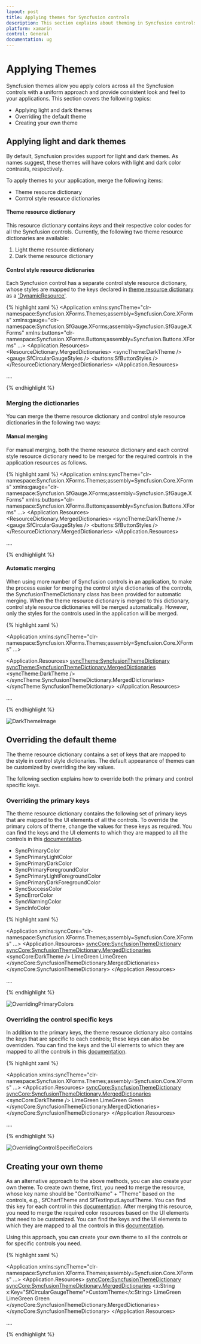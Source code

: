 ```yaml
---
layout: post
title: Applying themes for Syncfusion controls
description: This section explains about theming in Syncfusion controls and how to override the key values for further customization
platform: xamarin
control: General
documentation: ug
---
```


# Applying Themes

Syncfusion themes allow you apply colors across all the Syncfusion controls with a uniform approach and provide consistent look and feel to your applications. This section covers the following topics: 

* Applying light and dark themes
* Overriding the default theme
* Creating your own theme

## Applying light and dark themes

By default, Syncfusion provides support for light and dark themes. As names suggest, these themes will have colors with light and dark color contrasts, respectively.

To apply themes to your application, merge the following items:

* Theme resource dictionary
* Control style resource dictionaries

#### Theme resource dictionary

This resource dictionary contains *keys* and their respective color codes for all the Syncfusion controls. Currently, the following two theme resource dictionaries are available:

1. Light theme resource dictionary
2. Dark theme resource dictionary

#### Control style resource dictionaries

Each Syncfusion control has a separate control style resource dictionary, whose styles are mapped to the keys declared in [theme resource dictionary](https://help.syncfusion.com/xamarin/themes/themes#theme-resource-dictionary) as a ['DynamicResource'](https://docs.microsoft.com/en-us/xamarin/xamarin-forms/user-interface/styles/xaml/dynamic).

{% highlight xaml %}
<Application xmlns:syncTheme="clr-namespace:Syncfusion.XForms.Themes;assembly=Syncfusion.Core.XForms"
xmlns:gauge="clr-namespace:Syncfusion.SfGauge.XForms;assembly=Syncfusion.SfGauge.XForms" 
xmlns:buttons="clr-namespace:Syncfusion.XForms.Buttons;assembly=Syncfusion.Buttons.XForms"
             ...>
<Application.Resources>
        <ResourceDictionary>
            <ResourceDictionary.MergedDictionaries>
                <!-- Theme resource dictionary -->
                <syncTheme:DarkTheme />
                <!-- Control style resource dictionaries -->
                <gauge:SfCircularGaugeStyles />
                <buttons:SfButtonStyles />
            </ResourceDictionary.MergedDictionaries>
        </ResourceDictionary>
</Application.Resources>

....

</Application>

{% endhighlight %}

### Merging the dictionaries

You can merge the theme resource dictionary and control style resource dictionaries in the following two ways:

#### Manual merging

For manual merging, both the theme resource dictionary and each control style resource dictionary need to be merged for the required controls in the application resources as follows.

{% highlight xaml %}
<Application xmlns:syncTheme="clr-namespace:Syncfusion.XForms.Themes;assembly=Syncfusion.Core.XForms"
xmlns:gauge="clr-namespace:Syncfusion.SfGauge.XForms;assembly=Syncfusion.SfGauge.XForms" 
xmlns:buttons="clr-namespace:Syncfusion.XForms.Buttons;assembly=Syncfusion.Buttons.XForms"
             ...>
<Application.Resources>
        <ResourceDictionary>
            <ResourceDictionary.MergedDictionaries>
                <!-- Theme resource dictionary -->
                <syncTheme:DarkTheme />
                <!-- Control style resource dictionaries -->
                <gauge:SfCircularGaugeStyles />
                <buttons:SfButtonStyles />
            </ResourceDictionary.MergedDictionaries>
        </ResourceDictionary >
</Application.Resources>

....

</Application>

{% endhighlight %}

#### Automatic merging

When using more number of Syncfusion controls in an application, to make the process easier for merging the control style dictionaries of the controls, the SyncfusionThemeDictionary class has been provided for automatic merging. When the theme resource dictionary is merged to this dictionary, control style resource dictionaries will be merged automatically. However, only the styles for the controls used in the application will be merged.

{% highlight xaml %}

<Application xmlns:syncTheme="clr-namespace:Syncfusion.XForms.Themes;assembly=Syncfusion.Core.XForms"
             ...>

<Application.Resources>
    <syncTheme:SyncfusionThemeDictionary>
        <syncTheme:SyncfusionThemeDictionary.MergedDictionaries>
            <!-- Theme resource dictionary -->
            <syncTheme:DarkTheme />
        </syncTheme:SyncfusionThemeDictionary.MergedDictionaries>
    </syncTheme:SyncfusionThemeDictionary>
</Application.Resources>

....

</Application>

{% endhighlight %}

![DarkThemeImage](Images/DarkTheme.png)

## Overriding the default theme

The theme resource dictionary contains a set of keys that are mapped to the style in control style dictionaries. The default appearance of themes can be customized by overriding the key values.

The following section explains how to override both the primary and control specific keys.

### Overriding the primary keys

The theme resource dictionary contains the following set of primary keys that are mapped to the UI elements of all the controls. To override the primary colors of theme, change the values for these keys as required. You can find the keys and the UI elements to which they are mapped to all the controls in this [documentation](https://help.syncfusion.com/xamarin/themes/keys).

* SyncPrimaryColor
* SyncPrimaryLightColor
* SyncPrimaryDarkColor
* SyncPrimaryForegroundColor
* SyncPrimaryLightForegroundColor
* SyncPrimaryDarkForegroundColor
* SyncSuccessColor
* SyncErrorColor
* SyncWarningColor
* SyncInfoColor

{% highlight xaml %}

<Application xmlns:syncCore="clr-namespace:Syncfusion.XForms.Themes;assembly=Syncfusion.Core.XForms"
             ...>
<Application.Resources>
    <syncCore:SyncfusionThemeDictionary>
        <syncCore:SyncfusionThemeDictionary.MergedDictionaries>
            <syncCore:DarkTheme />
            <ResourceDictionary>
                <Color x:Key="SyncPrimaryColor">LimeGreen</Color>
                <Color x:Key="SyncPrimaryLightColor">LimeGreen</Color>
            </ResourceDictionary>
        </syncCore:SyncfusionThemeDictionary.MergedDictionaries>
    </syncCore:SyncfusionThemeDictionary>
</Application.Resources>

....

</Application>

{% endhighlight %}

![OverridingPrimaryColors](Images/DarkThemePrimaryColors.png)

### Overriding the control specific keys

In addition to the primary keys, the theme resource dictionary also contains the keys that are specific to each controls; these keys can also be overridden. You can find the keys and the UI elements to which they are mapped to all the controls in this [documentation](https://help.syncfusion.com/xamarin/themes/keys).

{% highlight xaml %}

<Application xmlns:syncTheme="clr-namespace:Syncfusion.XForms.Themes;assembly=Syncfusion.Core.XForms"
             ...>
<Application.Resources>
    <syncCore:SyncfusionThemeDictionary>
        <syncCore:SyncfusionThemeDictionary.MergedDictionaries>
            <syncCore:DarkTheme />
            <ResourceDictionary>
                <Color x:Key="SyncPrimaryColor">LimeGreen</Color>
                <Color x:Key="SyncPrimaryLightColor">LimeGreen</Color>
                <Color x:Key="SfCircularGaugeScaleRimColor">Green</Color>
            </ResourceDictionary>
        </syncCore:SyncfusionThemeDictionary.MergedDictionaries>
    </syncCore:SyncfusionThemeDictionary>
</Application.Resources>

....

</Application>

{% endhighlight %}

![OverridingControlSpecificColors](Images/DarkTheme_ControlSpecific.png)

## Creating your own theme

As an alternative approach to the above methods, you can also create your own theme. To create own theme, first, you need to merge the resource, whose key name should be "ControlName" + "Theme" based on the controls, e.g., SfChartTheme and SfTextInputLayoutTheme. You can find this key for each control in this [documentation](https://help.syncfusion.com/xamarin/themes/keys). After merging this resource, you need to merge the required color resources based on the UI elements that need to be customized. You can find the keys and the UI elements to which they are mapped to all the controls in this [documentation](https://help.syncfusion.com/xamarin/themes/keys).

Using this approach, you can create your own theme to all the controls or for specific controls you need. 

{% highlight xaml %}

<Application xmlns:syncTheme="clr-namespace:Syncfusion.XForms.Themes;assembly=Syncfusion.Core.XForms"
             ...>
<Application.Resources>
    <syncCore:SyncfusionThemeDictionary>
        <syncCore:SyncfusionThemeDictionary.MergedDictionaries>
            <ResourceDictionary>
                <x:String x:Key="SfCircularGaugeTheme">CustomTheme</x:String> 
                <Color x:Key="SyncPrimaryColor">LimeGreen</Color>
                <Color x:Key="SyncPrimaryLightColor">LimeGreen</Color>
                <Color x:Key="SfCircularGaugeScaleRimColor">Green</Color>
            </ResourceDictionary>
        </syncCore:SyncfusionThemeDictionary.MergedDictionaries>
    </syncCore:SyncfusionThemeDictionary>
</Application.Resources>

....

</Application>

{% endhighlight %}

 
